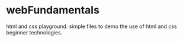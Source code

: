 # webFundamentals
html and css playground.
simple files to demo the use of html and css beginner technologies.
